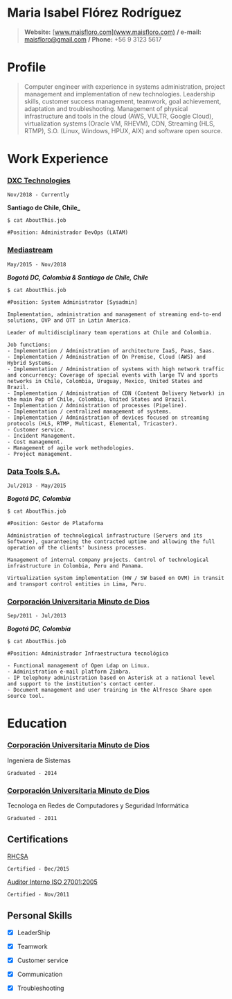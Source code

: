 

# Maria Isabel Flórez Rodríguez

> **Website:** [www.maisfloro.com](www.maisfloro.com)  **/  e-mail:** maisfloro@gmail.com  **/  Phone:** +56 9 3123 5617



# Profile

>Computer engineer with experience in systems administration, project management and implementation of new technologies. Leadership skills, customer success management, teamwork, goal achievement, adaptation and troubleshooting. Management of physical infrastructure and tools in the cloud (AWS, VULTR, Google Cloud), virtualization systems (Oracle VM, RHEVM), CDN, Streaming (HLS, RTMP), S.O. (Linux, Windows, HPUX, AIX) and software open source.



# Work Experience


### [DXC Technologies](http://www.dxc.technology/)

`Nov/2018 - Currently`

**Santiago de Chile, Chile_**

```
$ cat AboutThis.job 

#Position: Administrador DevOps (LATAM)

```





### [Mediastream](https://www.mediastre.am/)

`May/2015 - Nov/2018`

**_Bogotá DC, Colombia & Santiago de Chile, Chile_**

```
$ cat AboutThis.job 

#Position: System Administrator [Sysadmin]

Implementation, administration and management of streaming end-to-end solutions, OVP and OTT in Latin America.

Leader of multidisciplinary team operations at Chile and Colombia.

Job functions:
- Implementation / Administration of architecture IaaS, Paas, Saas.
- Implementation / Administration of On Premise, Cloud (AWS) and Hybrid Systems.
- Implementation / Administration of systems with high network traffic and concurrency: Coverage of special events with large TV and sports networks in Chile, Colombia, Uruguay, Mexico, United States and Brazil.
- Implementation / Administration of CDN (Content Delivery Network) in the main Pop of Chile, Colombia, United States and Brazil.
- Implementation / Administration of processes (Pipeline).
- Implementation / centralized management of systems.
- Implementation / Administration of devices focused on streaming protocols (HLS, RTMP, Multicast, Elemental, Tricaster).
- Customer service.
- Incident Management.
- Cost management.
- Management of agile work methodologies.
- Project management.
```

### [Data Tools S.A.](https://www.datatools.com.co/en/)

`Jul/2013 - May/2015`

**_Bogotá DC, Colombia_**

```
$ cat AboutThis.job 

#Position: Gestor de Plataforma

Administration of technological infrastructure (Servers and its Software), guaranteeing the contracted uptime and allowing the full operation of the clients' business processes.

Management of internal company projects. Control of technological infrastructure in Colombia, Peru and Panama.

Virtualization system implementation (HW / SW based on OVM) in transit and transport control entities in Lima, Peru.
```









### [Corporación Universitaria Minuto de Dios](http://www.uniminuto.edu/)

`Sep/2011 - Jul/2013`

**_Bogotá DC, Colombia_** 


```
$ cat AboutThis.job 

#Position: Administrador Infraestructura tecnológica

- Functional management of Open Ldap on Linux.
- Administration e-mail platform Zimbra.
- IP telephony administration based on Asterisk at a national level and support to the institution's contact center.
- Document management and user training in the Alfresco Share open source tool.

```







# Education


### [Corporación Universitaria Minuto de Dios](http://www.uniminuto.edu/)

Ingeniera de Sistemas

`Graduated - 2014`


### [Corporación Universitaria Minuto de Dios](http://www.uniminuto.edu/)

Tecnologa en Redes de Computadores y Seguridad Informática

`Graduated - 2011`


## Certifications

[RHCSA](https://www.redhat.com/en/services/certification/rhcsa) 

`Certified - Dec/2015`

[Auditor Interno ISO 27001:2005](https://www.sgs.cl/es-es/health-safety/quality-health-safety-and-environment/risk-assessment-and-management/security-management/iso-iec-27001-2013-information-security-management-systems-internal-auditor-training)

`Certified - Nov/2011`




## Personal Skills

- [x] LeaderShip
- [x] Teamwork
- [x] Customer service	
- [x] Communication	
- [x] Troubleshooting	


